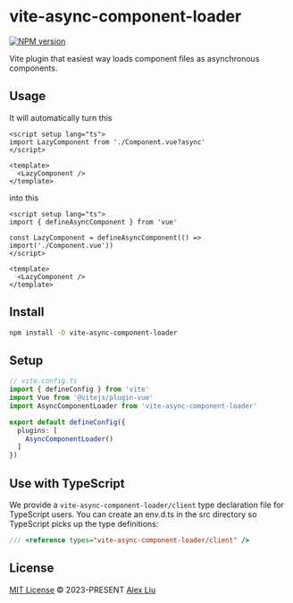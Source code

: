 # vite-async-component-loader

[![NPM version](https://img.shields.io/npm/v/vite-async-component-loader?color=34A88C&label=)](https://www.npmjs.com/package/vite-async-component-loader)

Vite plugin that easiest way loads component files as asynchronous components.

## Usage

It will automatically turn this

```vue
<script setup lang="ts">
import LazyComponent from './Component.vue?async'
</script>

<template>
  <LazyComponent />
</template>
```

into this

```vue
<script setup lang="ts">
import { defineAsyncComponent } from 'vue'

const LazyComponent = defineAsyncComponent(() => import('./Component.vue'))
</script>

<template>
  <LazyComponent />
</template>
```

## Install

```bash
npm install -D vite-async-component-loader
```

## Setup
  
```ts
// vite.config.ts
import { defineConfig } from 'vite'
import Vue from '@vitejs/plugin-vue'
import AsyncComponentLoader from 'vite-async-component-loader'

export default defineConfig({
  plugins: [
    AsyncComponentLoader()
  ]
})
```

## Use with TypeScript

We provide a `vite-async-component-loader/client` type declaration file for TypeScript users. You can create an env.d.ts in the src directory so TypeScript picks up the type definitions:

```ts
/// <reference types="vite-async-component-loader/client" />
```

## License

[MIT License](https://github.com/Mini-ghost/vite-async-component-loader/blob/main/LICENSE) © 2023-PRESENT [Alex Liu](https://github.com/Mini-ghost)
